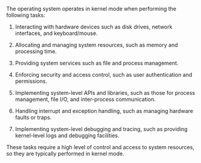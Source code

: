 The operating system operates in kernel mode when performing the following tasks:

1. Interacting with hardware devices such as disk drives, network interfaces, and keyboard/mouse.

2. Allocating and managing system resources, such as memory and processing time.

3. Providing system services such as file and process management.

4. Enforcing security and access control, such as user authentication and permissions.

5. Implementing system-level APIs and libraries, such as those for process management, file I/O, and inter-process communication.

6. Handling interrupt and exception handling, such as managing hardware faults or traps.

7. Implementing system-level debugging and tracing, such as providing kernel-level logs and debugging facilities.

These tasks require a high level of control and access to system resources, so they are typically performed in kernel mode.
